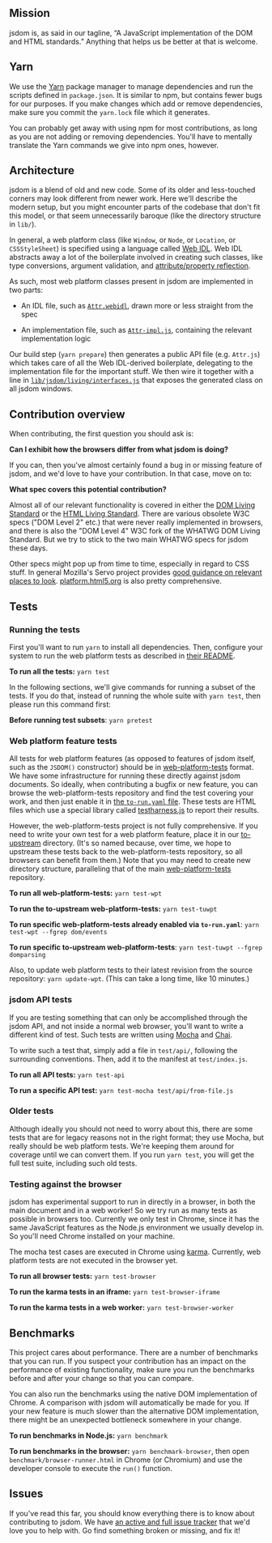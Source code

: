## Mission

jsdom is, as said in our tagline, “A JavaScript implementation of the DOM and HTML standards.” Anything that helps us be better at that is welcome.

## Yarn

We use the [Yarn](https://yarnpkg.com/) package manager to manage dependencies and run the scripts defined in `package.json`. It is similar to npm, but contains fewer bugs for our purposes. If you make changes which add or remove dependencies, make sure you commit the `yarn.lock` file which it generates.

You can probably get away with using npm for most contributions, as long as you are not adding or removing dependencies. You'll have to mentally translate the Yarn commands we give into npm ones, however.

## Architecture

jsdom is a blend of old and new code. Some of its older and less-touched corners may look different from newer work. Here we'll describe the modern setup, but you might encounter parts of the codebase that don't fit this model, or that seem unnecessarily baroque (like the directory structure in `lib/`).

In general, a web platform class (like `Window`, or `Node`, or `Location`, or `CSSStyleSheet`) is specified using a language called [Web IDL](https://heycam.github.io/webidl/). Web IDL abstracts away a lot of the boilerplate involved in creating such classes, like type conversions, argument validation, and [attribute/property reflection](https://html.spec.whatwg.org/multipage/infrastructure.html#reflect).

As such, most web platform classes present in jsdom are implemented in two parts:

- An IDL file, such as [`Attr.webidl`](lib/jsdom/living/attributes/Attr.webidl), drawn more or less straight from the spec

- An implementation file, such as [`Attr-impl.js`](lib/jsdom/living/attributes/Attr-impl.js), containing the relevant implementation logic

Our build step (`yarn prepare`) then generates a public API file (e.g. `Attr.js`) which takes care of all the Web IDL-derived boilerplate, delegating to the implementation file for the important stuff. We then wire it together with a line in [`lib/jsdom/living/interfaces.js`](lib/jsdom/living/interfaces.js) that exposes the generated class on all jsdom windows.

## Contribution overview

When contributing, the first question you should ask is:

**Can I exhibit how the browsers differ from what jsdom is doing?**

If you can, then you've almost certainly found a bug in or missing feature of jsdom, and we'd love to have your contribution. In that case, move on to:

**What spec covers this potential contribution?**

Almost all of our relevant functionality is covered in either the [DOM Living Standard](https://dom.spec.whatwg.org/) or the [HTML Living Standard](https://html.spec.whatwg.org/multipage/). There are various obsolete W3C specs ("DOM Level 2" etc.) that were never really implemented in browsers, and there is also the "DOM Level 4" W3C fork of the WHATWG DOM Living Standard. But we try to stick to the two main WHATWG specs for jsdom these days.

Other specs might pop up from time to time, especially in regard to CSS stuff. In general Mozilla's Servo project provides [good guidance on relevant places to look](https://github.com/servo/servo/wiki/Relevant-spec-links). [platform.html5.org](https://platform.html5.org/) is also pretty comprehensive.

## Tests

### Running the tests

First you'll want to run `yarn` to install all dependencies. Then, configure your system to run the web platform tests as described in [their README](https://github.com/web-platform-tests/wpt/blob/master/README.md).

**To run all the tests:** `yarn test`

In the following sections, we'll give commands for running a subset of the tests. If you do that, instead of running the whole suite with `yarn test`, then please run this command first:

**Before running test subsets**: `yarn pretest`

### Web platform feature tests

All tests for web platform features (as opposed to features of jsdom itself, such as the `JSDOM()` constructor) should be in [web-platform-tests](https://github.com/web-platform-tests/wpt) format. We have some infrastructure for running these directly against jsdom documents. So ideally, when contributing a bugfix or new feature, you can browse the web-platform-tests repository and find the test covering your work, and then just enable it in [the `to-run.yaml` file](https://github.com/jsdom/jsdom/blob/master/test/web-platform-tests/to-run.yaml). These tests are HTML files which use a special library called [testharness.js](https://web-platform-tests.org/writing-tests/testharness-api.html) to report their results.

However, the web-platform-tests project is not fully comprehensive. If you need to write your own test for a web platform feature, place it in our [to-upstream](https://github.com/jsdom/jsdom/tree/master/test/web-platform-tests/to-upstream) directory. (It's so named because, over time, we hope to upstream these tests back to the web-platform-tests repository, so all browsers can benefit from them.) Note that you may need to create new directory structure, paralleling that of the main [web-platform-tests](https://github.com/web-platform-tests/wpt) repository.

**To run all web-platform-tests:** `yarn test-wpt`

**To run the to-upstream web-platform-tests:** `yarn test-tuwpt`

**To run specific web-platform-tests already enabled via `to-run.yaml`**: `yarn test-wpt --fgrep dom/events`

**To run specific to-upstream web-platform-tests**: `yarn test-tuwpt --fgrep domparsing`

Also, to update web platform tests to their latest revision from the source repository: `yarn update-wpt`. (This can take a long time, like 10 minutes.)

### jsdom API tests

If you are testing something that can only be accomplished through the jsdom API, and not inside a normal web browser, you'll want to write a different kind of test. Such tests are written using [Mocha](https://mochajs.org/) and [Chai](http://chaijs.com/).

To write such a test that, simply add a file in `test/api/`, following the surrounding conventions. Then, add it to the manifest at `test/index.js`.

**To run all API tests:** `yarn test-api`

**To run a specific API test:** `yarn test-mocha test/api/from-file.js`

### Older tests

Although ideally you should not need to worry about this, there are some tests that are for legacy reasons not in the right format; they use Mocha, but really should be web platform tests. We're keeping them around for coverage until we can convert them. If you run `yarn test`, you will get the full test suite, including such old tests.

### Testing against the browser

jsdom has experimental support to run in directly in a browser, in both the main document and in a web worker! So we try run as many tests as possible in browsers too. Currently we only test in Chrome, since it has the same JavaScript features as the Node.js environment we usually develop in. So you'll need Chrome installed on your machine.

The mocha test cases are executed in Chrome using [karma](https://karma-runner.github.io/). Currently, web platform tests are not executed in the browser yet.

**To run all browser tests:** `yarn test-browser`

**To run the karma tests in an iframe:** `yarn test-browser-iframe`

**To run the karma tests in a web worker:** `yarn test-browser-worker`

## Benchmarks

This project cares about performance. There are a number of benchmarks that you can run. If you suspect your contribution has an impact on the performance of existing functionality, make sure you run the benchmarks before and after your change so that you can compare.

You can also run the benchmarks using the native DOM implementation of Chrome. A comparison with jsdom will automatically be made for you. If your new feature is much slower than the alternative DOM implementation, there might be an unexpected bottleneck somewhere in your change.

**To run benchmarks in Node.js:** `yarn benchmark`

**To run benchmarks in the browser:** `yarn benchmark-browser`, then open `benchmark/browser-runner.html` in Chrome (or Chromium) and use the developer console to execute the `run()` function.

## Issues

If you've read this far, you should know everything there is to know about contributing to jsdom. We have [an active and full issue tracker](https://github.com/jsdom/jsdom/issues) that we'd love you to help with. Go find something broken or missing, and fix it!

